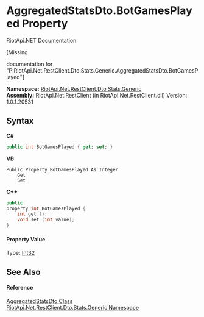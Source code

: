 # AggregatedStatsDto.BotGamesPlayed Property 
RiotApi.NET Documentation 

\[Missing <summary> documentation for "P:RiotApi.Net.RestClient.Dto.Stats.Generic.AggregatedStatsDto.BotGamesPlayed"\]

**Namespace:**&nbsp;<a href="5d01f7ac-cf04-77d7-641a-3fa8ba633859">RiotApi.Net.RestClient.Dto.Stats.Generic</a><br />**Assembly:**&nbsp;RiotApi.Net.RestClient (in RiotApi.Net.RestClient.dll) Version: 1.0.1.20531

## Syntax

**C#**<br />
``` C#
public int BotGamesPlayed { get; set; }
```

**VB**<br />
``` VB
Public Property BotGamesPlayed As Integer
	Get
	Set
```

**C++**<br />
``` C++
public:
property int BotGamesPlayed {
	int get ();
	void set (int value);
}
```


#### Property Value
Type: <a href="http://msdn2.microsoft.com/en-us/library/td2s409d" target="_blank">Int32</a>

## See Also


#### Reference
<a href="e359dad0-0ffd-00cc-2b4e-523727c841e6">AggregatedStatsDto Class</a><br /><a href="5d01f7ac-cf04-77d7-641a-3fa8ba633859">RiotApi.Net.RestClient.Dto.Stats.Generic Namespace</a><br />
